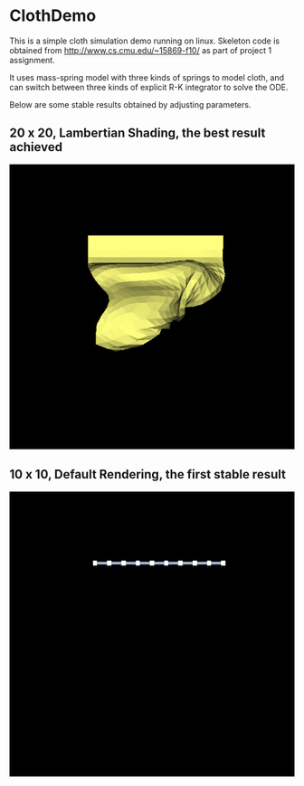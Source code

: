 # ClothDemo

This is a simple cloth simulation demo running on linux. Skeleton code is obtained from http://www.cs.cmu.edu/~15869-f10/ as part of project 1 assignment.

It uses mass-spring model with three kinds of springs to model cloth, and can switch between three kinds of explicit R-K integrator to solve the ODE.

Below are some stable results obtained by adjusting parameters.

## 20 x 20, Lambertian Shading, the best result achieved
![](./animation2.gif "Lambertian Shading")

## 10 x 10, Default Rendering, the first stable result
![](./animation.gif "Mass-Spring View")
